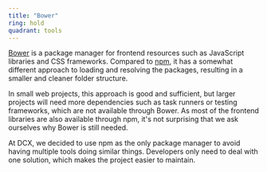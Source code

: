 ```yaml
---
title: "Bower"
ring: hold
quadrant: tools
---
```


[Bower](https://bower.io/) is a package manager for frontend resources such as JavaScript libraries and CSS frameworks. Compared to [npm](https://www.npmjs.com/), it has a somewhat different approach to loading and resolving the packages, resulting in a smaller and cleaner folder structure.

In small web projects, this approach is good and sufficient, but larger projects will need more dependencies such as task runners or testing frameworks, which are not available through Bower.
As most of the frontend libraries are also available through npm, it's not surprising that we ask ourselves why Bower is still needed.

At DCX, we decided to use npm as the only package manager to avoid having multiple tools doing similar things.
Developers only need to deal with one solution, which makes the project easier to maintain.
